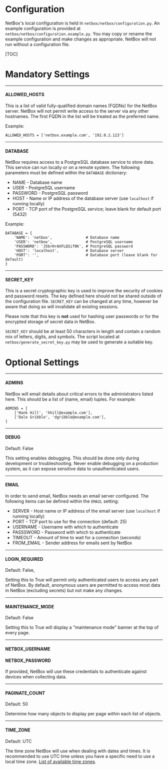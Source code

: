 <h1>Configuration</h1>

NetBox's local configuration is held in `netbox/netbox/configuration.py`. An example configuration is provided at `netbox/netbox/configuration.example.py`. You may copy or rename the example configuration and make changes as appropriate. NetBox will not run without a configuration file.

[TOC]

# Mandatory Settings

---

#### ALLOWED_HOSTS

This is a list of valid fully-qualified domain names (FQDNs) for the NetBox server. NetBox will not permit write access to the server via any other hostnames. The first FQDN in the list will be treated as the preferred name.

Example:

```
ALLOWED_HOSTS = ['netbox.example.com', '192.0.2.123']
```

---

#### DATABASE

NetBox requires access to a PostgreSQL database service to store data. This service can run locally or on a remote system. The following parameters must be defined within the `DATABASE` dictionary:

* NAME - Database name
* USER - PostgreSQL username
* PASSWORD - PostgreSQL password
* HOST - Name or IP address of the database server (use `localhost` if running locally)
* PORT - TCP port of the PostgreSQL service; leave blank for default port (5432)

Example:

```
DATABASE = {
    'NAME': 'netbox',               # Database name
    'USER': 'netbox',               # PostgreSQL username
    'PASSWORD': 'J5brHrAXFLQSif0K', # PostgreSQL password
    'HOST': 'localhost',            # Database server
    'PORT': '',                     # Database port (leave blank for default)
}
```

---

#### SECRET_KEY

This is a secret cryptographic key is used to improve the security of cookies and password resets. The key defined here should not be shared outside of the configuration file. `SECRET_KEY` can be changed at any time, however be aware that doing so will invalidate all existing sessions.

Please note that this key is **not** used for hashing user passwords or for the encrypted storage of secret data in NetBox.

`SECRET_KEY` should be at least 50 characters in length and contain a random mix of letters, digits, and symbols. The script located at `netbox/generate_secret_key.py` may be used to generate a suitable key.

# Optional Settings

---

#### ADMINS

NetBox will email details about critical errors to the administrators listed here. This should be a list of (name, email) tuples. For example:

```
ADMINS = [
    ['Hank Hill', 'hhill@example.com'],
    ['Dale Gribble', 'dgribble@example.com'],
]
```

---

#### DEBUG

Default: False

This setting enables debugging. This should be done only during development or troubleshooting. Never enable debugging on a production system, as it can expose sensitive data to unauthenticated users. 

---

#### EMAIL

In order to send email, NetBox needs an email server configured. The following items can be defined within the `EMAIL` setting:

* SERVER - Host name or IP address of the email server (use `localhost` if running locally)
* PORT - TCP port to use for the connection (default: 25)
* USERNAME - Username with which to authenticate
* PASSSWORD - Password with which to authenticate
* TIMEOUT - Amount of time to wait for a connection (seconds)
* FROM_EMAIL - Sender address for emails sent by NetBox

---

#### LOGIN_REQUIRED

Default: False,

Setting this to True will permit only authenticated users to access any part of NetBox. By default, anonymous users are permitted to access most data in NetBox (excluding secrets) but not make any changes.

---

#### MAINTENANCE_MODE

Default: False

Setting this to True will display a "maintenance mode" banner at the top of every page.

---

#### NETBOX_USERNAME

#### NETBOX_PASSWORD

If provided, NetBox will use these credentials to authenticate against devices when collecting data.

---

#### PAGINATE_COUNT

Default: 50

Determine how many objects to display per page within each list of objects.

---

#### TIME_ZONE

Default: UTC

The time zone NetBox will use when dealing with dates and times. It is recommended to use UTC time unless you have a specific need to use a local time zone. [List of available time zones](https://en.wikipedia.org/wiki/List_of_tz_database_time_zones).
